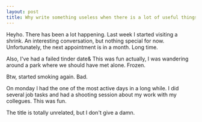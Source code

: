 ```yaml
---
layout: post
title: Why write something useless when there is a lot of useful things to do
---
```


Heyho. There has been a lot happening. Last week I started visiting a shrink. An interesting conversation, but nothing special for now. Unfortunately, the next appointment is in a month. Long time.

Also, I've had a failed tinder date& This was fun actually, I was wandering around a park where we should have met alone. Frozen.

Btw, started smoking again. Bad.

On monday I had the one of the most active days in a long while. I did several job tasks and had a shooting session about my work with my collegues. This was fun.

The title is totally unrelated, but I don't give a damn. 
